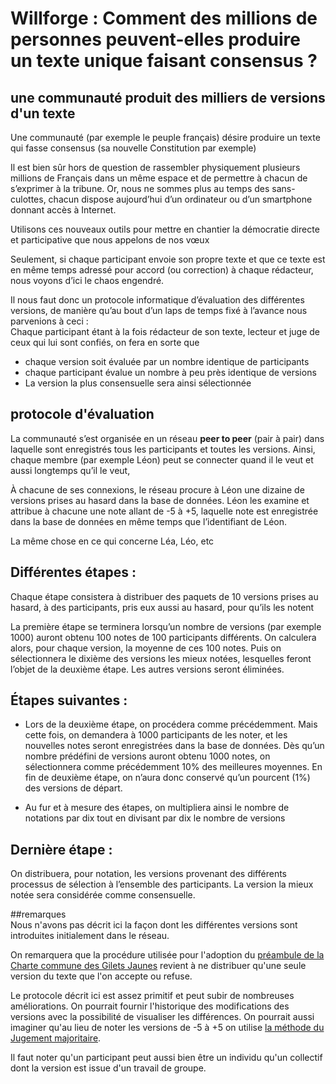 # Willforge : Comment des millions de personnes peuvent-elles produire un texte unique faisant consensus ?

## une communauté produit des milliers de versions d'un texte 

Une communauté (par exemple le peuple français) désire produire un texte qui fasse consensus (sa nouvelle Constitution par exemple)

Il est bien sûr hors de question de rassembler physiquement plusieurs millions de Français dans un même espace et de permettre à chacun de s’exprimer à la tribune. Or, nous ne sommes plus au temps des sans-culottes, chacun dispose aujourd’hui d’un ordinateur ou d’un smartphone donnant accès à Internet.

Utilisons ces nouveaux outils pour mettre en chantier la démocratie directe et participative que nous appelons de nos vœux

Seulement, si chaque participant envoie son propre texte et que ce texte est en même temps adressé pour accord (ou correction) à chaque rédacteur, nous voyons d’ici le chaos engendré.

Il nous faut donc un protocole informatique d’évaluation des différentes versions, de manière qu’au bout d’un laps de temps fixé à l’avance nous parvenions à ceci :<br>
Chaque participant étant à la fois rédacteur de son texte, lecteur et juge de ceux qui lui sont confiés, on fera en sorte que

* chaque version soit évaluée par un nombre identique de participants
* chaque participant évalue un nombre à peu près identique de versions
* La version la plus consensuelle sera ainsi sélectionnée

## protocole d'évaluation 

La communauté s’est organisée en un réseau __peer to peer__ (pair à pair) dans laquelle sont enregistrés tous les participants et toutes les versions. Ainsi, chaque membre (par exemple Léon) peut se connecter quand il le veut et aussi longtemps qu’il le veut,

À chacune de ses connexions, le réseau procure à Léon une dizaine de versions prises au hasard dans la base de données. Léon les examine et attribue à chacune une note allant de -5 à +5, laquelle note est enregistrée dans la base de données en même temps que l’identifiant de Léon.

La même chose en ce qui concerne Léa, Léo, etc

## Différentes étapes : 

Chaque étape consistera à distribuer des paquets de 10 versions prises au hasard, à des participants, pris eux aussi au hasard, pour qu’ils les notent

La première étape se terminera lorsqu’un nombre de versions (par exemple 1000) auront obtenu 100 notes de 100 participants différents. On calculera alors, pour chaque version, la moyenne de ces 100 notes. Puis on sélectionnera le dixième des versions les mieux notées, lesquelles feront l’objet de la deuxième étape. Les autres versions seront éliminées.

## Étapes suivantes :

* Lors de la deuxième étape, on procédera comme précédemment. Mais cette fois, on demandera à 1000 participants de les noter, et les nouvelles notes seront enregistrées dans la base de données. Dès qu’un nombre prédéfini de versions auront obtenu 1000 notes, on sélectionnera comme précédemment 10% des meilleures moyennes.
En fin de deuxième étape, on n’aura donc conservé qu’un pourcent (1%) des versions de départ. 

* Au fur et à mesure des étapes, on multipliera ainsi le nombre de notations par dix tout en divisant par dix le nombre de versions

## Dernière étape :

On distribuera, pour notation, les versions provenant des différents processus de sélection à l’ensemble des participants. La version la mieux notée sera considérée comme consensuelle.

##remarques  
Nous n'avons pas décrit ici la façon dont les différentes versions sont introduites initialement dans le réseau. 

On remarquera que la procédure utilisée pour l'adoption du [préambule de la Charte commune des Gilets Jaunes](https://charte.lalignejaune.fr/) revient à ne distribuer qu'une seule version du texte que l'on accepte ou refuse.

Le protocole décrit ici est assez primitif et peut subir de nombreuses améliorations. On pourrait fournir l'historique des modifications des versions avec la possibilité de visualiser les différences. On pourrait aussi imaginer qu'au lieu de noter les versions de -5 à +5 on utilise [la méthode du Jugement majoritaire](https://fr.wikipedia.org/wiki/Jugement_majoritaire). 

Il faut noter qu'un participant peut aussi bien être un individu qu'un collectif dont la version est issue d'un travail de groupe.



